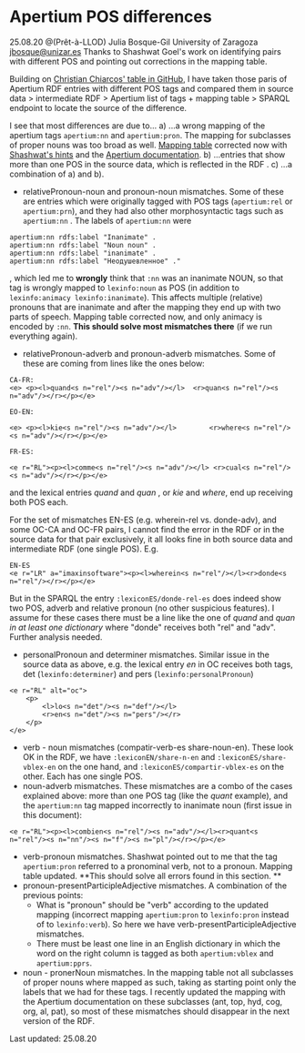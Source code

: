 # Apertium POS differences 
25.08.20
@(Prêt-à-LLOD)
Julia Bosque-Gil
University of Zaragoza
jbosque@unizar.es
Thanks to Shashwat Goel's work on identifying pairs with different POS and pointing out corrections in the mapping table. 

Building on [Christian Chiarcos' table in GitHub](https://github.com/acoli-repo/acoli-dicts/issues/9), I have taken those paris of Apertium RDF entries with different POS tags and compared them in source data > intermediate RDF > Apertium list of tags + mapping table > SPARQL endpoint to locate the source of the difference.   

I see that most differences are due to...
a) ...a wrong mapping of the apertium tags `apertium:nn` and `apertium:pron`. The mapping for subclasses of proper nouns was too broad as well. [Mapping table](https://github.com/sid-unizar/apertium-lexinfo-mapping) corrected now with [Shashwat's hints](https://github.com/sid-unizar/apertium-lexinfo-mapping/issues/1) and the [Apertium documentation](https://wiki.apertium.org/wiki/List_of_symbols). 
b) ...entries that show more than one POS in the source data, which is reflected in the RDF .
c) ...a combination of a) and b). 

- relativePronoun-noun and pronoun-noun mismatches. Some of these are entries which were originally tagged with POS tags (`apertium:rel` or `apertium:prn`),  and they had also other morphosyntactic tags  such as `apertium:nn` . The labels of  `apertium:nn` were

```
apertium:nn rdfs:label "Inanimate" .
apertium:nn rdfs:label "Noun noun" .
apertium:nn rdfs:label "inanimate" .
apertium:nn rdfs:label "Неодушевленное" ."
```
, which led me to **wrongly** think that `:nn` was an inanimate NOUN, so that tag is wrongly mapped to `lexinfo:noun` as POS (in addition to `lexinfo:animacy lexinfo:inanimate`).  This affects multiple (relative) pronouns that are inanimate and after the mapping they end up with two parts of speech. Mapping table corrected now, and only animacy is encoded by `:nn`.  **This should solve most mismatches there** (if we run everything again). 

- relativePronoun-adverb and pronoun-adverb mismatches. Some of these are coming from lines like the ones below: 
```
CA-FR:
<e> <p><l>quand<s n="rel"/><s n="adv"/></l>  <r>quan<s n="rel"/><s n="adv"/></r></p></e>

EO-EN:

<e> <p><l>kie<s n="rel"/><s n="adv"/></l>        <r>where<s n="rel"/><s n="adv"/></r></p></e>

FR-ES:

<e r="RL"><p><l>comme<s n="rel"/><s n="adv"/></l> <r>cual<s n="rel"/><s n="adv"/></r></p></e>
```
and the lexical entries _quand_ and _quan_ , or _kie_ and *where*, end up receiving both POS each. 

For the set of mismatches EN-ES (e.g. wherein-rel vs. donde-adv), and some OC-CA and OC-FR pairs, I cannot find the error in the RDF or in the source data for that pair exclusively, it all looks fine in both source data and intermediate RDF (one single POS). E.g. 

```
EN-ES
<e r="LR" a="imaxinsoftware"><p><l>wherein<s n="rel"/></l><r>donde<s n="rel"/></r></p></e>
``` 

But in the SPARQL the entry `:lexiconES/donde-rel-es` does indeed show two POS, adverb and relative pronoun (no other suspicious features). I assume for these cases there must be a line like the one of _quand_ and _quan_  *in at least one dictionary* where "donde" receives both "rel" and "adv". Further analysis needed. 

- personalPronoun and determiner mismatches. Similar issue in the source data as above, e.g. the lexical entry *en* in OC receives both tags, det (`lexinfo:determiner`) and pers (`lexinfo:personalPronoun`)
```
<e r="RL" alt="oc">
	<p>
		<l>lo<s n="det"/><s n="def"/></l>
		<r>en<s n="det"/><s n="pers"/></r>
	</p>
</e>
```
- verb - noun mismatches (compatir-verb-es  share-noun-en). These look OK in the RDF, we have `:lexiconEN/share-n-en` and `:lexiconES/share-vblex-en` on the one hand, and `:lexiconES/compartir-vblex-es` on the other.  Each has one single POS. 
-  noun-adverb mismatches. These mismatches are a combo of the cases explained above: more than one POS tag (like the *quant* example), and the `apertium:nn` tag mapped incorrectly to inanimate noun (first issue in this document):

```
<e r="RL"><p><l>combien<s n="rel"/><s n="adv"/></l><r>quant<s n="rel"/><s n="nn"/><s n="f"/><s n="pl"/></r></p></e>
```

- verb-pronoun mismatches. Shashwat pointed out to me that the tag `apertium:pron` referred to a pronominal verb, not to a pronoun. Mapping table updated. **This should solve all errors found in this section. **
- pronoun-presentParticipleAdjective mismatches. A combination of the previous points: 
	- What is "pronoun" should be "verb" according to the updated mapping (incorrect mapping `apertium:pron` to `lexinfo:pron` instead of  to `lexinfo:verb`). So here we have verb-presentParticipleAdjective mismatches. 
	- There must be least one line in an English dictionary in which the word on the right column is tagged as both `apertium:vblex` and `apertium:pprs`. 
- noun - pronerNoun mismatches. In the mapping table not all subclasses of proper nouns where mapped as such, taking as starting point only the labels that we had for these tags. I recently updated the mapping with the Apertium documentation on these subclasses (ant, top, hyd, cog, org, al, pat), so most of these mismatches should disappear in the next version of the RDF. 

Last updated: 25.08.20